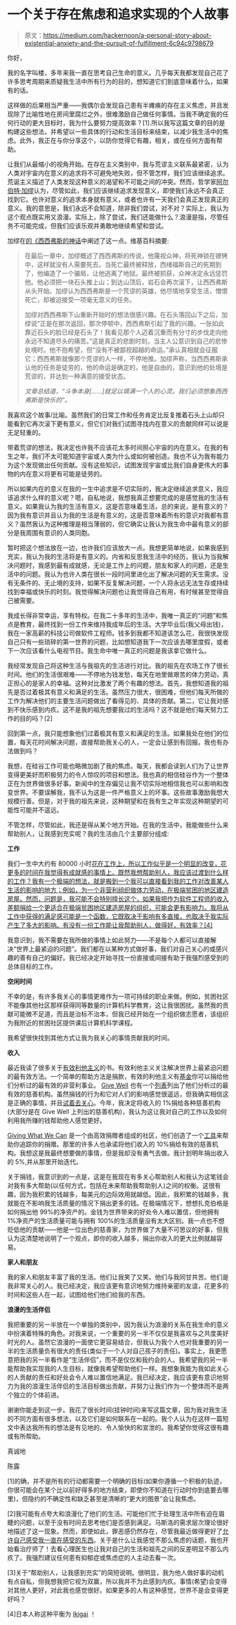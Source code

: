 # 一个关于存在焦虑和追求实现的个人故事

> 原文：<https://medium.com/hackernoon/a-personal-story-about-existential-anxiety-and-the-pursuit-of-fulfillment-6c94c9798679>

你好，

我的名字叫楼，多年来我一直在思考自己生命的意义。几乎每天我都发现自己花了许多思考周期来质疑我生活中所有行为的目的，想知道它们到底意味着什么，如果有的话。

这样做的后果相当严重——我偶尔会发现自己患有半瘫痪的存在主义焦虑，并且发现除了比喻性地在房间里腐烂之外，很难激励自己做任何事情。当我不确定我的任何行动的更大目标时，我为什么要努力提高效率？[1].所以我写这篇文章的目的是构建这些想法，并希望以一些具体的行动和生活目标来结束，以减少我生活中的焦虑。此外，我正在与你分享这个，以防你觉得它有趣，相关，或在任何方面有帮助。

让我们从最缩小的视角开始。在存在主义类别中，我与荒谬主义联系最紧密，认为人类对宇宙内在意义的追求将不可避免地失败，但不管怎样，我们应该继续追求。荒诞主义描述了人类发现这种意义的渴望和不可能之间的冲突。然而，哲学家[阿尔伯特·加缪](https://en.wikipedia.org/wiki/Albert_Camus)认为，尽管如此，我们应该继续追求发现意义，即使我们永远不会真正找到它。也许对意义的追求本身就有意义，或者也许有一天我们会真正发现真正的意义。我的意思是，我们永远不会知道，除非我们尝试，对不对？实际上，我认为这个观点既实用又浪漫。实际上，除了尝试，我们还能做什么？浪漫是指，尽管任务不可能完成，但我们应该乐观并勇敢地继续希望和尝试。

加缪在[的《西西弗斯的神话](https://en.wikipedia.org/wiki/The_Myth_of_Sisyphus#Chapter_4:_The_Myth_of_Sisyphus)中阐述了这一点。维基百科摘要:

> 在最后一章中，加缪概述了西西弗斯的传说，他蔑视众神，将死神锁在镣铐中，这样就没有人需要死去。当死亡最终被释放，西绪福斯自己的死期到了，他编造了一个骗局，让他逃离了地狱。最终被抓获，众神决定永远惩罚他。他必须把一块石头推上山；到达山顶后，岩石会再次滚下，让西西弗斯从头开始。加缪认为西西弗斯是一个荒谬的英雄，他尽情地享受生活，憎恨死亡，却被迫接受一项毫无意义的任务。
> 
> 加缪对西西弗斯下山重新开始时的想法很感兴趣。在石头落回山下之后，加缪说“正是在那次返回，那次停顿中，西西弗斯引起了我的兴趣。一张如此靠近石头的脸已经是石头了！我看见那个人迈着沉重而有分寸的步伐走向他永远不知道尽头的痛苦。”这是真正的悲剧时刻，当主人公意识到自己的悲惨处境时。他不抱希望，但“没有不被鄙视超越的命运。”承认真相就会征服它；西西弗斯就像那个荒谬的人一样，不停地推。加缪声称，当西西弗斯承认他的任务是徒劳的，他的命运是确定的，他是自由的，意识到他的处境是荒谬的，并达到一种满意的接受状态。
> 
> *文章总结道，“斗争本身[……]就足以填满一个人的心灵。我们必须想象西西弗斯是快乐的”。*

我喜欢这个故事/比喻。虽然我们的日常工作和任务肯定比反复推着石头上山却只能看到它再次滚下更有意义，但它们对我们试图寻找内在意义的贡献同样可以说是无足轻重的。

带着荒谬的想法，我决定也许我不应该花太多时间担心宇宙的内在意义。在我的有生之年，我们不太可能知道宇宙或人类为什么或如何被创造。我也不认为我有能力为这个发现做出任何贡献。没有这些知识，试图发现宇宙或比我们自身更伟大的事物的内在意义将更有可能是徒劳的。

所以如果内在的意义在我的一生中追求是不切实际的，我决定继续追求意义，我应该追求什么样的意义呢？嗯，自私地说，我想我真正想要完成的是感觉我的生活有意义。如果我认为我的生活有意义，这是否意味着生活，总的来说，是有意义的？因为我有意识并且认为我的生活是有意义的，这是否意味着所有的意识对我都有意义？虽然我认为这种推理是相当薄弱的，但它确实让我认为我生命中最有意义的部分是我周围有意识的人类同胞。

暂时把这个想法放在一边，也许我们应该放大一点。我想更简单地说，如果我感到充实，我认为我的生活将是有意义的。内省和反思我生活中的经历，我认为当我解决问题时，我感到最有成就感，无论是工作上的问题，朋友和家人的问题，还是生活中的问题。我认为也许人类在很长一段时间里进化出了解决问题的天生需求。没有无条件的、无止境的支持，如果不反复解决问题，一个人将永远无法生存或持续找到幸福或快乐的时刻。我觉得解决问题也让我觉得自己有用，有时候甚至觉得自己被需要。

我成长得非常幸运，享有特权。在我二十多年的生活中，我唯一真正的“问题”和焦点是教育，最终找到一份工作来维持我成年后的生活。大学毕业后(我父母出钱)，我在一家高薪的科技公司做软件工程师。钱多到我都不知道该怎么花，我很快发现自己只有一些琐碎的第一世界的问题，比如想知道我下一次应该去哪里度假，或者下一次应该看什么电视节目。我生命中唯一真正的问题是我该拿它做什么。

我经常发现自己将这种生活与我祖先的生活进行对比。我的祖先在农场工作了很长时间。他们的生活很艰难——不停地为钱发愁，每天在地里做艰苦的体力劳动，真正担心的是家人的幸福。这种对比激发了两个有趣的想法。首先，我想知道我的祖先是否过着极其有意义和满足的生活。虽然压力很大，很困难，但他们每天所做的工作为解决他们的主要生活问题做出了看得见的、具体的贡献。第二，它让我对感到不快乐感到内疚。这不是我的祖先想要我过的生活吗？这不就是他们每天努力工作的目的吗？[2]

回到第一点，我只能想象他们过着极其有意义和满足的生活。如果我处在他们的位置，每天花时间解决问题，直接帮助我关心的人，一定会让感到有回报。我也有办法做到吗？

我想，在硅谷工作可能也略微加剧了我的焦虑。每天，我都会读到人们为了让世界变得更美好而积极努力的令人惊叹的项目和想法。我也真的相信硅谷作为一个整体正在为世界做很多好事。新闻中的生存偏见让我不切实际地相信我也可以影响和改变世界。不要误解我，我不认为这是一件严格意义上的坏事。这些故事激励我想大规模行善。但是，对于我的祖先来说，这种期望和在我有生之年实现这种期望的可能性可能并不遥远。

不管怎样，尽管如此，我还是得从某个地方开始。在我的生活中，我能做些什么来帮助别人，让我感到充实呢？我的生活由几个主要部分组成:

**工作**

我们一生中大约有 80000 小时[花在工作上，所以工作似乎是一个明显的改变，花更多的时间在我觉得有成就感的事情上。既然我想帮助别人，我应该过渡到什么样的工作？我有一个极端的想法，就是搬到一个我可以直接看到我的工作对改善某人生活的影响的地方；例如，为一个非营利组织做体力劳动，在极端贫困的地区建造房屋。然而，问题是，我可能不会特别擅长这个，如果我把作为软件工程师的收入差额捐给一个更适合在极端贫困地区建造房屋的组织，可能会更有影响力。我将从工作中获得的满足感可能是一个函数，它既取决于影响有多直接，也取决于我实际产生了多大的影响。有没有一份工作能让我帮助别人，做得好，有效率？[4]](https://80000hours.org/career-guide/job-satisfaction/)

我意识到，我不需要在我所做的事情上如此努力——不是每个人都可以直接解决“世界上最紧迫的问题”。我们都在以某种方式做好事，我们对自己关心的或感兴趣的善有自己的偏好。我已经决定开始寻找一份直接或间接有助于我强烈感受到的总体目标的工作。

**空闲时间**

不幸的是，有许多我关心的事情更难作为一项可持续的职业来做。例如，贫困社区不能像其他社区那样获得同等数量的计算机科学教育，这让我很困扰。虽然我的贡献可能微不足道，而且是治标不治本，但我已经开始在一个组织做志愿者，该组织为我附近的贫困社区提供课后计算机科学课程。

我希望很快找到其他方式让我为我关心的事情贡献我的时间。

**收入**

最近我读了很多关于[有效利他主义](https://www.effectivealtruism.org/articles/introduction-to-effective-altruism/)的书。有效利他主义关注解决世界上最紧迫问题的最有效方法。一个简单的帮助方法是捐款，有效的利他主义有[基金](https://app.effectivealtruism.org/funds)你可以捐给他们分析过的最有效的非营利事业。 [Give Well](https://www.givewell.org/) 也有一个[列表](https://www.givewell.org/charities/top-charities)列出了他们分析过的最有效的慈善机构。虽然捐钱的行为和它对人们的影响感觉很遥远，但我确实相信这是正确的事情，并且[试着去关心](http://mindingourway.com/on-caring/)。今年，我决定将收入的 1%捐给各种慈善机构(大部分是在 Give Well 上列出的慈善机构)，我认为这让我对自己的工作以及如何利用我所赚的钱帮助他人感觉更好。

[Giving What We Can](https://www.givingwhatwecan.org/) 是一个由高效捐赠者组成的社区，他们创造了一个[工具](https://www.givingwhatwecan.org/my-giving)来帮助你追踪你的捐赠。那里的许多人也承诺将他们收入的 10%捐给有效的慈善机构。我想这是我最终想要做的事情，但是我却没有勇气去做。我计划明年捐出收入的 5%,并从那里开始迭代。

关于捐钱，我意识到的一点是，这是在我现在有多关心帮助别人和我认为这笔钱会对我有多大帮助(以任何方式，包括在未来帮助我帮助别人)之间的权衡。这很有趣，因为我积累的钱越多，每美元的边际效用就越低。因此，我积累的钱越多，我就能在不影响我生活质量的情况下捐出更多的钱。在极端情况下，想想扎克伯格是如何捐出他 99%的净资产的。金钱为世界带来的好处令人难以置信，但他拥有 1%净资产的生活质量可能与拥有 100%的生活质量没有太大区别。我一点也不想贬低他的贡献——他是一位出色的慈善家，为世界做了大量不可思议的好事，但我认为这清楚地说明了一个观点，即你的收入越多，捐出你收入的更大比例就越容易。

**家人和朋友**

我的家人和朋友丰富了我的生活。他们让我笑了又笑。他们与我同甘共苦。他们是我非常关心的人。我已经决定，我应该更有意识地努力维持亲密的友谊，花更多的时间和这些人在一起，试图给他们他们给我的东西。

**浪漫的生活伴侣**

我把重要的另一半放在一个单独的类别中，因为我认为浪漫的关系在我生命的意义中扮演着特殊的角色。对我来说，一个重要的另一半不仅仅是我喜欢与之共度美好时光的人。虽然它浪漫的一面使它更容易结合，但我认为我个人也对我重要的另一半的生活质量负有很大的责任(类似于一个人对自己孩子的责任)。事实上，我更愿意把我的另一半看作是“生活伴侣”，而不是仅仅和我约会的人。我希望我的另一半能帮助我实现我的人生目标，就像我希望帮助他们一样。我想象我能为我如此关心的人贡献的责任和好处会令人难以置信地满足。我已经决定，我应该更有意识地努力为我的浪漫生活伴侣的生活目标做出贡献，并努力让我们作为一个整体而不是两个独立的个体前进。

谢谢你能走到这一步。我花了很长时间(挂钟时间)来写这篇文章，因为我对我生活的不同方面有很多想法，以及它们是如何联系在一起的。我个人认为在这样一篇短文中表达我所有的想法是有见地的、令人愉快的和宣泄的。我希望你觉得这很有趣或有所帮助。

真诚地

陈露

[1]的确，并不是所有的行动都需要一个明确的目标(如果你遵循一个积极的轨迹，你很可能会在某个比以前好得多的地方结束，即使你不知道在行动时你到底要去哪里)，但隐约的不确定性和缺乏甚至是清晰的“更大的图景”会让我焦虑。

[2]我可能有点夸大和浪漫化了他们的生活。可能他们忙于处理生活中所有迫在眉睫的问题，以至于没有时间去思考他们是否感到满足。马斯洛的需求层次理论很好地描述了这一现象。然而，即使如此，罪恶感仍然存在，尽管我最近做得更好了[允许自己感受我一直在感受的东西](https://www.psychologytoday.com/blog/here-there-and-everywhere/201709/feeling-guilty-about-feeling-bad)。关于是什么让我感觉不那么焦虑的话题，我也开始看治疗师了！去看心理医生也让我对自己的生活和祖先之间的反差明显不那么内疚了。我强烈建议任何患有抑郁症或焦虑症的人主动去看一次。

[3]关于“帮助别人，让我感到充实”的简短说明。很明显，我为他人做好事的动机有点自私，但我想我把它视为双赢，所以我并不为此感到内疚。事情(希望)会变得对其他人更好，对此我也感觉很好。如果更多的人有这种感觉，世界不是会变得更好吗？

[4]日本人称这种平衡为 [Ikigai](https://assets.weforum.org/editor/tyvToPYsyaZXtaFiUISw-P6abde6j84YSh5o3tXq81c.jpg) ！